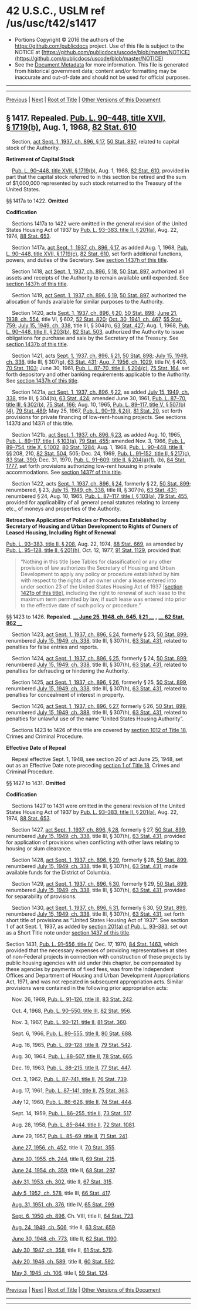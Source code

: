 ---
---

# 42 U.S.C., USLM ref /us/usc/t42/s1417

* Portions Copyright © 2016 the authors of the https://github.com/publicdocs project.
  Use of this file is subject to the NOTICE at [https://github.com/publicdocs/uscode/blob/master/NOTICE](https://github.com/publicdocs/uscode/blob/master/NOTICE)
* See the [Document Metadata](././../../../..//README.md) for more information.
  This file is generated from historical government data; content and/or formatting may be inaccurate and out-of-date and should not be used for official purposes.

----------
----------

[Previous](./../../../..//us/usc/t42/ch8/m__us_usc_t42_s1411d.md) | [Next](./../../../..//us/usc/t42/ch8/m__us_usc_t42_s1432.md) | [Root of Title](./../../../../) | [Other Versions of this Document](https://publicdocs.github.io/go/links?ns=uslm&ref=%2Fus%2Fusc%2Ft42%2Fs1417)

## § 1417. Repealed. [Pub. L. 90–448, title XVII, § 1719(b)][/us/pl/90/448/s1719/b], Aug. 1, 1968, [82 Stat. 610][/us/stat/82/610]

    Section, [act Sept. 1, 1937, ch. 896, § 17][/us/act/1937-09-01/ch896/s17], [50 Stat. 897][/us/stat/50/897], related to capital stock of the Authority.

 __Retirement of Capital Stock__ 

    [Pub. L. 90–448, title XVII, § 1719(b)][/us/pl/90/448/s1719/b], Aug. 1, 1968, [82 Stat. 610][/us/stat/82/610], provided in part that the capital stock referred to in this section be retired and the sum of $1,000,000 represented by such stock returned to the Treasury of the United States.

§§ 1417a to 1422. __Omitted__ 

 __Codification__ 

    Sections 1417a to 1422 were omitted in the general revision of the United States Housing Act of 1937 by [Pub. L. 93–383, title II, § 201(a)][/us/pl/93/383/s201/a], Aug. 22, 1974, [88 Stat. 653][/us/stat/88/653].

    Section 1417a, [act Sept. 1, 1937, ch. 896, § 17][/us/act/1937-09-01/ch896/s17], as added Aug. 1, 1968, [Pub. L. 90–448, title XVII, § 1719(c)][/us/pl/90/448/s1719/c], [82 Stat. 610][/us/stat/82/610], set forth additional functions, powers, and duties of the Secretary. See [section 1437h of this title][/us/usc/t42/s1437h].

    Section 1418, [act Sept. 1, 1937, ch. 896, § 18][/us/act/1937-09-01/ch896/s18], [50 Stat. 897][/us/stat/50/897], authorized all assets and receipts of the Authority to remain available until expended. See [section 1437h of this title][/us/usc/t42/s1437h].

    Section 1419, [act Sept. 1, 1937, ch. 896, § 19][/us/act/1937-09-01/ch896/s19], [50 Stat. 897][/us/stat/50/897], authorized the allocation of funds available for similar purposes to the Authority.

    Section 1420, acts [Sept. 1, 1937, ch. 896, § 20][/us/act/1937-09-01/ch896/s20], [50 Stat. 898][/us/stat/50/898]; [June 21, 1938, ch. 554][/us/act/1938-06-21/ch554], title VI, § 602, [52 Stat. 820][/us/stat/52/820]; [Oct. 30, 1941, ch. 467][/us/act/1941-10-30/ch467], [55 Stat. 759][/us/stat/55/759]; [July 15, 1949, ch. 338][/us/act/1949-07-15/ch338], title III, § 304(h), [63 Stat. 427][/us/stat/63/427]; Aug. 1, 1968, [Pub. L. 90–448, title II, § 203(b)][/us/pl/90/448/s203/b], [82 Stat. 503][/us/stat/82/503], authorized the Authority to issue obligations for purchase and sale by the Secretary of the Treasury. See [section 1437b of this title][/us/usc/t42/s1437b].

    Section 1421, acts [Sept. 1, 1937, ch. 896, § 21][/us/act/1937-09-01/ch896/s21], [50 Stat. 898][/us/stat/50/898]; [July 15, 1949, ch. 338][/us/act/1949-07-15/ch338], title III, § 307(g), [63 Stat. 431][/us/stat/63/431]; [Aug. 7, 1956, ch. 1029][/us/act/1956-08-07/ch1029], title IV, § 403, [70 Stat. 1103][/us/stat/70/1103]; June 30, 1961, [Pub. L. 87–70, title II, § 204(c)][/us/pl/87/70/s204/c], [75 Stat. 164][/us/stat/75/164], set forth depository and other banking requirements applicable to the Authority. See [section 1437h of this title][/us/usc/t42/s1437h].

    Section 1421a, [act Sept. 1, 1937, ch. 896, § 22][/us/act/1937-09-01/ch896/s22], as added [July 15, 1949, ch. 338][/us/act/1949-07-15/ch338], title III, § 304(b), [63 Stat. 424][/us/stat/63/424]; amended June 30, 1961, [Pub. L. 87–70, title III, § 302(b)][/us/pl/87/70/s302/b], [75 Stat. 166][/us/stat/75/166]; Aug. 10, 1965, [Pub. L. 89–117, title V, § 507(b)(4)][/us/pl/89/117/s507/b/4], [79 Stat. 489][/us/stat/79/489]; May 25, 1967, [Pub. L. 90–19, § 2(j)][/us/pl/90/19/s2/j], [81 Stat. 20][/us/stat/81/20], set forth provisions for private financing of low-rent-housing projects. See sections 1437d and 1437i of this title.

    Section 1421b, [act Sept. 1, 1937, ch. 896, § 23][/us/act/1937-09-01/ch896/s23], as added Aug. 10, 1965, [Pub. L. 89–117, title I, § 103(a)][/us/pl/89/117/s103/a], [79 Stat. 455][/us/stat/79/455]; amended Nov. 3, 1966, [Pub. L. 89–754, title X, § 1002][/us/pl/89/754/s1002], [80 Stat. 1284][/us/stat/80/1284]; Aug. 1, 1968, [Pub. L. 90–448, title II][/us/pl/90/448], §§ 208, 210, [82 Stat. 504][/us/stat/82/504], 505; Dec. 24, 1969, [Pub. L. 91–152, title II, § 217(c)][/us/pl/91/152/s217/c], [83 Stat. 390][/us/stat/83/390]; Dec. 31, 1970, [Pub. L. 91–609, title II, § 204(a)(1)][/us/pl/91/609/s204/a/1], (b), [84 Stat. 1777][/us/stat/84/1777], set forth provisions authorizing low-rent housing in private accommodations. See [section 1437f of this title][/us/usc/t42/s1437f].

    Section 1422, acts [Sept. 1, 1937, ch. 896, § 24][/us/act/1937-09-01/ch896/s24], formerly § 22, [50 Stat. 899][/us/stat/50/899]; renumbered, § 23, [July 15, 1949, ch. 338][/us/act/1949-07-15/ch338], title III, § 307(h), [63 Stat. 431][/us/stat/63/431]; renumbered § 24, Aug. 10, 1965, [Pub. L. 87–117, title I, § 103(a)][/us/pl/87/117/s103/a], [79 Stat. 455][/us/stat/79/455], provided for applicability of all general penal statutes relating to larceny etc., of moneys and properties of the Authority.

 __Retroactive Application of Policies or Procedures Established by Secretary of Housing and Urban Development to Rights of Owners of Leased Housing, Including Right of Renewal__ 

[Pub. L. 93–383, title II, § 208][/us/pl/93/383/s208], Aug. 22, 1974, [88 Stat. 669][/us/stat/88/669], as amended by [Pub. L. 95–128, title II, § 201(h)][/us/pl/95/128/s201/h], Oct. 12, 1977, [91 Stat. 1129][/us/stat/91/1129], provided that: 

> “Nothing in this title \[see Tables for classification\] or any other provision of law authorizes the Secretary of Housing and Urban Development to apply any policy or procedure established by him with respect to the rights of an owner under a lease entered into under section 23 of the United States Housing Act of 1937 \[[section 1421b of this title][/us/usc/t42/s1421b]\], including the right to renewal of such lease to the maximum term permitted by law, if such lease was entered into prior to the effective date of such policy or procedure.”

§§ 1423 to 1426. __Repealed.__  __[__  __June 25, 1948, ch. 645, § 21__  __][/us/act/1948-06-25/ch645/s21]__  __,__  __[__  __62 Stat. 862__  __][/us/stat/62/862]__ 

    Section 1423, [act Sept. 1, 1937, ch. 896, § 24][/us/act/1937-09-01/ch896/s24], formerly § 23, [50 Stat. 899][/us/stat/50/899], renumbered [July 15, 1949, ch. 338][/us/act/1949-07-15/ch338], title III, § 307(h), [63 Stat. 431][/us/stat/63/431], related to penalties for false entries and reports.

    Section 1424, [act Sept. 1, 1937, ch. 896, § 25][/us/act/1937-09-01/ch896/s25], formerly § 24, [50 Stat. 899][/us/stat/50/899], renumbered [July 15, 1949, ch. 338][/us/act/1949-07-15/ch338], title III, § 307(h), [63 Stat. 431][/us/stat/63/431], related to penalties for defrauding or hindering the Authority.

    Section 1425, [act Sept. 1, 1937, ch. 896, § 26][/us/act/1937-09-01/ch896/s26], formerly § 25, [50 Stat. 899][/us/stat/50/899], renumbered [July 15, 1949, ch. 338][/us/act/1949-07-15/ch338], title III, § 307(h), [63 Stat. 431][/us/stat/63/431], related to penalties for concealment of interest in property.

    Section 1426, [act Sept. 1, 1937, ch. 896, § 27][/us/act/1937-09-01/ch896/s27], formerly § 26, [50 Stat. 899][/us/stat/50/899], renumbered [July 15, 1949, ch. 388][/us/act/1949-07-15/ch388], title III, § 307(h), [63 Stat. 431][/us/stat/63/431], related to penalties for unlawful use of the name “United States Housing Authority”.

    Sections 1423 to 1426 of this title are covered by [section 1012 of Title 18][/us/usc/t18/s1012], Crimes and Criminal Procedure.

 __Effective Date of Repeal__ 

    Repeal effective Sept. 1, 1948, see section 20 of act June 25, 1948, set out as an Effective Date note preceding [section 1 of Title 18][/us/usc/t18/s1], Crimes and Criminal Procedure.

§§ 1427 to 1431. __Omitted__ 

 __Codification__ 

    Sections 1427 to 1431 were omitted in the general revision of the United States Housing Act of 1937 by [Pub. L. 93–383, title II, § 201(a)][/us/pl/93/383/s201/a], Aug. 22, 1974, [88 Stat. 653][/us/stat/88/653].

    Section 1427, [act Sept. 1, 1937, ch. 896, § 28][/us/act/1937-09-01/ch896/s28], formerly § 27, [50 Stat. 899][/us/stat/50/899], renumbered [July 15, 1949, ch. 338][/us/act/1949-07-15/ch338], title III, § 307(h), [63 Stat. 431][/us/stat/63/431], provided for application of provisions when conflicting with other laws relating to housing or slum clearance.

    Section 1428, [act Sept. 1, 1937, ch. 896, § 29][/us/act/1937-09-01/ch896/s29], formerly § 28, [50 Stat. 899][/us/stat/50/899], renumbered [July 15, 1949, ch. 338][/us/act/1949-07-15/ch338], title III, § 307(h), [63 Stat. 431][/us/stat/63/431], made available funds for the District of Columbia.

    Section 1429, [act Sept. 1, 1937, ch. 896, § 30][/us/act/1937-09-01/ch896/s30], formerly § 29, [50 Stat. 899][/us/stat/50/899], renumbered [July 15, 1949, ch. 338][/us/act/1949-07-15/ch338], title III, § 307(h), [63 Stat. 431][/us/stat/63/431], provided for separability of provisions.

    Section 1430, [act Sept. 1, 1937, ch. 896, § 31][/us/act/1937-09-01/ch896/s31], formerly § 30, [50 Stat. 899][/us/stat/50/899], renumbered [July 15, 1949, ch. 338][/us/act/1949-07-15/ch338], title III, § 307(h), [63 Stat. 431][/us/stat/63/431], set forth short title of provisions as “United States Housing Act of 1937”. See section 1 of act Sept. 1, 1937, as added by [section 201(a) of Pub. L. 93–383][/us/pl/93/383/s201/a], set out as a Short Title note under [section 1437 of this title][/us/usc/t42/s1437].

Section 1431, [Pub. L. 91–556, title IV][/us/pl/91/556], Dec. 17, 1970, [84 Stat. 1463][/us/stat/84/1463], which provided that the necessary expenses of providing representatives at sites of non-Federal projects in connection with construction of these projects by public housing agencies with aid under this chapter, be compensated by these agencies by payments of fixed fees, was from the Independent Offices and Department of Housing and Urban Development Appropriations Act, 1971, and was not repeated in subsequent appropriation acts. Similar provisions were contained in the following prior appropriation acts:

    Nov. 26, 1969, [Pub. L. 91–126, title III][/us/pl/91/126], [83 Stat. 242][/us/stat/83/242].

    Oct. 4, 1968, [Pub. L. 90–550, title III][/us/pl/90/550], [82 Stat. 956][/us/stat/82/956].

    Nov. 3, 1967, [Pub. L. 90–121, title II][/us/pl/90/121], [81 Stat. 360][/us/stat/81/360].

    Sept. 6, 1966, [Pub. L. 89–555, title II][/us/pl/89/555], [80 Stat. 688][/us/stat/80/688].

    Aug. 16, 1965, [Pub. L. 89–128, title II][/us/pl/89/128], [79 Stat. 542][/us/stat/79/542].

    Aug. 30, 1964, [Pub. L. 88–507, title II][/us/pl/88/507], [78 Stat. 665][/us/stat/78/665].

    Dec. 19, 1963, [Pub. L. 88–215, title II][/us/pl/88/215], [77 Stat. 447][/us/stat/77/447].

    Oct. 3, 1962, [Pub. L. 87–741, title II][/us/pl/87/741], [76 Stat. 739][/us/stat/76/739].

    Aug. 17, 1961, [Pub. L. 87–141, title II][/us/pl/87/141], [75 Stat. 363][/us/stat/75/363].

    July 12, 1960, [Pub. L. 86–626, title II][/us/pl/86/626], [74 Stat. 444][/us/stat/74/444].

    Sept. 14, 1959, [Pub. L. 86–255, title II][/us/pl/86/255], [73 Stat. 517][/us/stat/73/517].

    Aug. 28, 1958, [Pub. L. 85–844, title II][/us/pl/85/844], [72 Stat. 1081][/us/stat/72/1081].

    June 29, 1957, [Pub. L. 85–69, title II][/us/pl/85/69], [71 Stat. 241][/us/stat/71/241].

    [June 27, 1956, ch. 452][/us/act/1956-06-27/ch452], title II, [70 Stat. 355][/us/stat/70/355].

    [June 30, 1955, ch. 244][/us/act/1955-06-30/ch244], title II, [69 Stat. 215][/us/stat/69/215].

    [June 24, 1954, ch. 359][/us/act/1954-06-24/ch359], title II, [68 Stat. 297][/us/stat/68/297].

    [July 31, 1953, ch. 302][/us/act/1953-07-31/ch302], title II, [67 Stat. 315][/us/stat/67/315].

    [July 5, 1952, ch. 578][/us/act/1952-07-05/ch578], title III, [66 Stat. 417][/us/stat/66/417].

    [Aug. 31, 1951, ch. 376][/us/act/1951-08-31/ch376], title IV, [65 Stat. 299][/us/stat/65/299].

    [Sept. 6, 1950, ch. 896][/us/act/1950-09-06/ch896], Ch. VIII, title II, [64 Stat. 723][/us/stat/64/723].

    [Aug. 24, 1949, ch. 506][/us/act/1949-08-24/ch506], title II, [63 Stat. 659][/us/stat/63/659].

    [June 30, 1948, ch. 773][/us/act/1948-06-30/ch773], title II, [62 Stat. 1190][/us/stat/62/1190].

    [July 30, 1947, ch. 358][/us/act/1947-07-30/ch358], title II, [61 Stat. 579][/us/stat/61/579].

    [July 20, 1946, ch. 589][/us/act/1946-07-20/ch589], title II, [60 Stat. 592][/us/stat/60/592].

    [May 3, 1945, ch. 106][/us/act/1945-05-03/ch106], title I, [59 Stat. 124][/us/stat/59/124].

----------

[Previous](./../../../..//us/usc/t42/ch8/m__us_usc_t42_s1411d.md) | [Next](./../../../..//us/usc/t42/ch8/m__us_usc_t42_s1432.md) | [Root of Title](./../../../../) | [Other Versions of this Document](https://publicdocs.github.io/go/links?ns=uslm&ref=%2Fus%2Fusc%2Ft42%2Fs1417)

----------
----------

[/us/pl/90/448/s1719/b]: https://publicdocs.github.io/go/links?ns=uslm&ref=%2Fus%2Fpl%2F90%2F448%2Fs1719%2Fb
[/us/stat/82/610]: https://publicdocs.github.io/go/links?ns=uslm&ref=%2Fus%2Fstat%2F82%2F610
[/us/act/1937-09-01/ch896/s17]: https://publicdocs.github.io/go/links?ns=uslm&ref=%2Fus%2Fact%2F1937-09-01%2Fch896%2Fs17
[/us/stat/50/897]: https://publicdocs.github.io/go/links?ns=uslm&ref=%2Fus%2Fstat%2F50%2F897
[/us/pl/90/448/s1719/b]: https://publicdocs.github.io/go/links?ns=uslm&ref=%2Fus%2Fpl%2F90%2F448%2Fs1719%2Fb
[/us/stat/82/610]: https://publicdocs.github.io/go/links?ns=uslm&ref=%2Fus%2Fstat%2F82%2F610
[/us/pl/93/383/s201/a]: https://publicdocs.github.io/go/links?ns=uslm&ref=%2Fus%2Fpl%2F93%2F383%2Fs201%2Fa
[/us/stat/88/653]: https://publicdocs.github.io/go/links?ns=uslm&ref=%2Fus%2Fstat%2F88%2F653
[/us/act/1937-09-01/ch896/s17]: https://publicdocs.github.io/go/links?ns=uslm&ref=%2Fus%2Fact%2F1937-09-01%2Fch896%2Fs17
[/us/pl/90/448/s1719/c]: https://publicdocs.github.io/go/links?ns=uslm&ref=%2Fus%2Fpl%2F90%2F448%2Fs1719%2Fc
[/us/stat/82/610]: https://publicdocs.github.io/go/links?ns=uslm&ref=%2Fus%2Fstat%2F82%2F610
[/us/usc/t42/s1437h]: https://publicdocs.github.io/go/links?ns=uslm&ref=%2Fus%2Fusc%2Ft42%2Fs1437h
[/us/act/1937-09-01/ch896/s18]: https://publicdocs.github.io/go/links?ns=uslm&ref=%2Fus%2Fact%2F1937-09-01%2Fch896%2Fs18
[/us/stat/50/897]: https://publicdocs.github.io/go/links?ns=uslm&ref=%2Fus%2Fstat%2F50%2F897
[/us/usc/t42/s1437h]: https://publicdocs.github.io/go/links?ns=uslm&ref=%2Fus%2Fusc%2Ft42%2Fs1437h
[/us/act/1937-09-01/ch896/s19]: https://publicdocs.github.io/go/links?ns=uslm&ref=%2Fus%2Fact%2F1937-09-01%2Fch896%2Fs19
[/us/stat/50/897]: https://publicdocs.github.io/go/links?ns=uslm&ref=%2Fus%2Fstat%2F50%2F897
[/us/act/1937-09-01/ch896/s20]: https://publicdocs.github.io/go/links?ns=uslm&ref=%2Fus%2Fact%2F1937-09-01%2Fch896%2Fs20
[/us/stat/50/898]: https://publicdocs.github.io/go/links?ns=uslm&ref=%2Fus%2Fstat%2F50%2F898
[/us/act/1938-06-21/ch554]: https://publicdocs.github.io/go/links?ns=uslm&ref=%2Fus%2Fact%2F1938-06-21%2Fch554
[/us/stat/52/820]: https://publicdocs.github.io/go/links?ns=uslm&ref=%2Fus%2Fstat%2F52%2F820
[/us/act/1941-10-30/ch467]: https://publicdocs.github.io/go/links?ns=uslm&ref=%2Fus%2Fact%2F1941-10-30%2Fch467
[/us/stat/55/759]: https://publicdocs.github.io/go/links?ns=uslm&ref=%2Fus%2Fstat%2F55%2F759
[/us/act/1949-07-15/ch338]: https://publicdocs.github.io/go/links?ns=uslm&ref=%2Fus%2Fact%2F1949-07-15%2Fch338
[/us/stat/63/427]: https://publicdocs.github.io/go/links?ns=uslm&ref=%2Fus%2Fstat%2F63%2F427
[/us/pl/90/448/s203/b]: https://publicdocs.github.io/go/links?ns=uslm&ref=%2Fus%2Fpl%2F90%2F448%2Fs203%2Fb
[/us/stat/82/503]: https://publicdocs.github.io/go/links?ns=uslm&ref=%2Fus%2Fstat%2F82%2F503
[/us/usc/t42/s1437b]: https://publicdocs.github.io/go/links?ns=uslm&ref=%2Fus%2Fusc%2Ft42%2Fs1437b
[/us/act/1937-09-01/ch896/s21]: https://publicdocs.github.io/go/links?ns=uslm&ref=%2Fus%2Fact%2F1937-09-01%2Fch896%2Fs21
[/us/stat/50/898]: https://publicdocs.github.io/go/links?ns=uslm&ref=%2Fus%2Fstat%2F50%2F898
[/us/act/1949-07-15/ch338]: https://publicdocs.github.io/go/links?ns=uslm&ref=%2Fus%2Fact%2F1949-07-15%2Fch338
[/us/stat/63/431]: https://publicdocs.github.io/go/links?ns=uslm&ref=%2Fus%2Fstat%2F63%2F431
[/us/act/1956-08-07/ch1029]: https://publicdocs.github.io/go/links?ns=uslm&ref=%2Fus%2Fact%2F1956-08-07%2Fch1029
[/us/stat/70/1103]: https://publicdocs.github.io/go/links?ns=uslm&ref=%2Fus%2Fstat%2F70%2F1103
[/us/pl/87/70/s204/c]: https://publicdocs.github.io/go/links?ns=uslm&ref=%2Fus%2Fpl%2F87%2F70%2Fs204%2Fc
[/us/stat/75/164]: https://publicdocs.github.io/go/links?ns=uslm&ref=%2Fus%2Fstat%2F75%2F164
[/us/usc/t42/s1437h]: https://publicdocs.github.io/go/links?ns=uslm&ref=%2Fus%2Fusc%2Ft42%2Fs1437h
[/us/act/1937-09-01/ch896/s22]: https://publicdocs.github.io/go/links?ns=uslm&ref=%2Fus%2Fact%2F1937-09-01%2Fch896%2Fs22
[/us/act/1949-07-15/ch338]: https://publicdocs.github.io/go/links?ns=uslm&ref=%2Fus%2Fact%2F1949-07-15%2Fch338
[/us/stat/63/424]: https://publicdocs.github.io/go/links?ns=uslm&ref=%2Fus%2Fstat%2F63%2F424
[/us/pl/87/70/s302/b]: https://publicdocs.github.io/go/links?ns=uslm&ref=%2Fus%2Fpl%2F87%2F70%2Fs302%2Fb
[/us/stat/75/166]: https://publicdocs.github.io/go/links?ns=uslm&ref=%2Fus%2Fstat%2F75%2F166
[/us/pl/89/117/s507/b/4]: https://publicdocs.github.io/go/links?ns=uslm&ref=%2Fus%2Fpl%2F89%2F117%2Fs507%2Fb%2F4
[/us/stat/79/489]: https://publicdocs.github.io/go/links?ns=uslm&ref=%2Fus%2Fstat%2F79%2F489
[/us/pl/90/19/s2/j]: https://publicdocs.github.io/go/links?ns=uslm&ref=%2Fus%2Fpl%2F90%2F19%2Fs2%2Fj
[/us/stat/81/20]: https://publicdocs.github.io/go/links?ns=uslm&ref=%2Fus%2Fstat%2F81%2F20
[/us/act/1937-09-01/ch896/s23]: https://publicdocs.github.io/go/links?ns=uslm&ref=%2Fus%2Fact%2F1937-09-01%2Fch896%2Fs23
[/us/pl/89/117/s103/a]: https://publicdocs.github.io/go/links?ns=uslm&ref=%2Fus%2Fpl%2F89%2F117%2Fs103%2Fa
[/us/stat/79/455]: https://publicdocs.github.io/go/links?ns=uslm&ref=%2Fus%2Fstat%2F79%2F455
[/us/pl/89/754/s1002]: https://publicdocs.github.io/go/links?ns=uslm&ref=%2Fus%2Fpl%2F89%2F754%2Fs1002
[/us/stat/80/1284]: https://publicdocs.github.io/go/links?ns=uslm&ref=%2Fus%2Fstat%2F80%2F1284
[/us/pl/90/448]: https://publicdocs.github.io/go/links?ns=uslm&ref=%2Fus%2Fpl%2F90%2F448
[/us/stat/82/504]: https://publicdocs.github.io/go/links?ns=uslm&ref=%2Fus%2Fstat%2F82%2F504
[/us/pl/91/152/s217/c]: https://publicdocs.github.io/go/links?ns=uslm&ref=%2Fus%2Fpl%2F91%2F152%2Fs217%2Fc
[/us/stat/83/390]: https://publicdocs.github.io/go/links?ns=uslm&ref=%2Fus%2Fstat%2F83%2F390
[/us/pl/91/609/s204/a/1]: https://publicdocs.github.io/go/links?ns=uslm&ref=%2Fus%2Fpl%2F91%2F609%2Fs204%2Fa%2F1
[/us/stat/84/1777]: https://publicdocs.github.io/go/links?ns=uslm&ref=%2Fus%2Fstat%2F84%2F1777
[/us/usc/t42/s1437f]: https://publicdocs.github.io/go/links?ns=uslm&ref=%2Fus%2Fusc%2Ft42%2Fs1437f
[/us/act/1937-09-01/ch896/s24]: https://publicdocs.github.io/go/links?ns=uslm&ref=%2Fus%2Fact%2F1937-09-01%2Fch896%2Fs24
[/us/stat/50/899]: https://publicdocs.github.io/go/links?ns=uslm&ref=%2Fus%2Fstat%2F50%2F899
[/us/act/1949-07-15/ch338]: https://publicdocs.github.io/go/links?ns=uslm&ref=%2Fus%2Fact%2F1949-07-15%2Fch338
[/us/stat/63/431]: https://publicdocs.github.io/go/links?ns=uslm&ref=%2Fus%2Fstat%2F63%2F431
[/us/pl/87/117/s103/a]: https://publicdocs.github.io/go/links?ns=uslm&ref=%2Fus%2Fpl%2F87%2F117%2Fs103%2Fa
[/us/stat/79/455]: https://publicdocs.github.io/go/links?ns=uslm&ref=%2Fus%2Fstat%2F79%2F455
[/us/pl/93/383/s208]: https://publicdocs.github.io/go/links?ns=uslm&ref=%2Fus%2Fpl%2F93%2F383%2Fs208
[/us/stat/88/669]: https://publicdocs.github.io/go/links?ns=uslm&ref=%2Fus%2Fstat%2F88%2F669
[/us/pl/95/128/s201/h]: https://publicdocs.github.io/go/links?ns=uslm&ref=%2Fus%2Fpl%2F95%2F128%2Fs201%2Fh
[/us/stat/91/1129]: https://publicdocs.github.io/go/links?ns=uslm&ref=%2Fus%2Fstat%2F91%2F1129
[/us/usc/t42/s1421b]: https://publicdocs.github.io/go/links?ns=uslm&ref=%2Fus%2Fusc%2Ft42%2Fs1421b
[/us/act/1948-06-25/ch645/s21]: https://publicdocs.github.io/go/links?ns=uslm&ref=%2Fus%2Fact%2F1948-06-25%2Fch645%2Fs21
[/us/stat/62/862]: https://publicdocs.github.io/go/links?ns=uslm&ref=%2Fus%2Fstat%2F62%2F862
[/us/act/1937-09-01/ch896/s24]: https://publicdocs.github.io/go/links?ns=uslm&ref=%2Fus%2Fact%2F1937-09-01%2Fch896%2Fs24
[/us/stat/50/899]: https://publicdocs.github.io/go/links?ns=uslm&ref=%2Fus%2Fstat%2F50%2F899
[/us/act/1949-07-15/ch338]: https://publicdocs.github.io/go/links?ns=uslm&ref=%2Fus%2Fact%2F1949-07-15%2Fch338
[/us/stat/63/431]: https://publicdocs.github.io/go/links?ns=uslm&ref=%2Fus%2Fstat%2F63%2F431
[/us/act/1937-09-01/ch896/s25]: https://publicdocs.github.io/go/links?ns=uslm&ref=%2Fus%2Fact%2F1937-09-01%2Fch896%2Fs25
[/us/stat/50/899]: https://publicdocs.github.io/go/links?ns=uslm&ref=%2Fus%2Fstat%2F50%2F899
[/us/act/1949-07-15/ch338]: https://publicdocs.github.io/go/links?ns=uslm&ref=%2Fus%2Fact%2F1949-07-15%2Fch338
[/us/stat/63/431]: https://publicdocs.github.io/go/links?ns=uslm&ref=%2Fus%2Fstat%2F63%2F431
[/us/act/1937-09-01/ch896/s26]: https://publicdocs.github.io/go/links?ns=uslm&ref=%2Fus%2Fact%2F1937-09-01%2Fch896%2Fs26
[/us/stat/50/899]: https://publicdocs.github.io/go/links?ns=uslm&ref=%2Fus%2Fstat%2F50%2F899
[/us/act/1949-07-15/ch338]: https://publicdocs.github.io/go/links?ns=uslm&ref=%2Fus%2Fact%2F1949-07-15%2Fch338
[/us/stat/63/431]: https://publicdocs.github.io/go/links?ns=uslm&ref=%2Fus%2Fstat%2F63%2F431
[/us/act/1937-09-01/ch896/s27]: https://publicdocs.github.io/go/links?ns=uslm&ref=%2Fus%2Fact%2F1937-09-01%2Fch896%2Fs27
[/us/stat/50/899]: https://publicdocs.github.io/go/links?ns=uslm&ref=%2Fus%2Fstat%2F50%2F899
[/us/act/1949-07-15/ch388]: https://publicdocs.github.io/go/links?ns=uslm&ref=%2Fus%2Fact%2F1949-07-15%2Fch388
[/us/stat/63/431]: https://publicdocs.github.io/go/links?ns=uslm&ref=%2Fus%2Fstat%2F63%2F431
[/us/usc/t18/s1012]: https://publicdocs.github.io/go/links?ns=uslm&ref=%2Fus%2Fusc%2Ft18%2Fs1012
[/us/usc/t18/s1]: https://publicdocs.github.io/go/links?ns=uslm&ref=%2Fus%2Fusc%2Ft18%2Fs1
[/us/pl/93/383/s201/a]: https://publicdocs.github.io/go/links?ns=uslm&ref=%2Fus%2Fpl%2F93%2F383%2Fs201%2Fa
[/us/stat/88/653]: https://publicdocs.github.io/go/links?ns=uslm&ref=%2Fus%2Fstat%2F88%2F653
[/us/act/1937-09-01/ch896/s28]: https://publicdocs.github.io/go/links?ns=uslm&ref=%2Fus%2Fact%2F1937-09-01%2Fch896%2Fs28
[/us/stat/50/899]: https://publicdocs.github.io/go/links?ns=uslm&ref=%2Fus%2Fstat%2F50%2F899
[/us/act/1949-07-15/ch338]: https://publicdocs.github.io/go/links?ns=uslm&ref=%2Fus%2Fact%2F1949-07-15%2Fch338
[/us/stat/63/431]: https://publicdocs.github.io/go/links?ns=uslm&ref=%2Fus%2Fstat%2F63%2F431
[/us/act/1937-09-01/ch896/s29]: https://publicdocs.github.io/go/links?ns=uslm&ref=%2Fus%2Fact%2F1937-09-01%2Fch896%2Fs29
[/us/stat/50/899]: https://publicdocs.github.io/go/links?ns=uslm&ref=%2Fus%2Fstat%2F50%2F899
[/us/act/1949-07-15/ch338]: https://publicdocs.github.io/go/links?ns=uslm&ref=%2Fus%2Fact%2F1949-07-15%2Fch338
[/us/stat/63/431]: https://publicdocs.github.io/go/links?ns=uslm&ref=%2Fus%2Fstat%2F63%2F431
[/us/act/1937-09-01/ch896/s30]: https://publicdocs.github.io/go/links?ns=uslm&ref=%2Fus%2Fact%2F1937-09-01%2Fch896%2Fs30
[/us/stat/50/899]: https://publicdocs.github.io/go/links?ns=uslm&ref=%2Fus%2Fstat%2F50%2F899
[/us/act/1949-07-15/ch338]: https://publicdocs.github.io/go/links?ns=uslm&ref=%2Fus%2Fact%2F1949-07-15%2Fch338
[/us/stat/63/431]: https://publicdocs.github.io/go/links?ns=uslm&ref=%2Fus%2Fstat%2F63%2F431
[/us/act/1937-09-01/ch896/s31]: https://publicdocs.github.io/go/links?ns=uslm&ref=%2Fus%2Fact%2F1937-09-01%2Fch896%2Fs31
[/us/stat/50/899]: https://publicdocs.github.io/go/links?ns=uslm&ref=%2Fus%2Fstat%2F50%2F899
[/us/act/1949-07-15/ch338]: https://publicdocs.github.io/go/links?ns=uslm&ref=%2Fus%2Fact%2F1949-07-15%2Fch338
[/us/stat/63/431]: https://publicdocs.github.io/go/links?ns=uslm&ref=%2Fus%2Fstat%2F63%2F431
[/us/pl/93/383/s201/a]: https://publicdocs.github.io/go/links?ns=uslm&ref=%2Fus%2Fpl%2F93%2F383%2Fs201%2Fa
[/us/usc/t42/s1437]: https://publicdocs.github.io/go/links?ns=uslm&ref=%2Fus%2Fusc%2Ft42%2Fs1437
[/us/pl/91/556]: https://publicdocs.github.io/go/links?ns=uslm&ref=%2Fus%2Fpl%2F91%2F556
[/us/stat/84/1463]: https://publicdocs.github.io/go/links?ns=uslm&ref=%2Fus%2Fstat%2F84%2F1463
[/us/pl/91/126]: https://publicdocs.github.io/go/links?ns=uslm&ref=%2Fus%2Fpl%2F91%2F126
[/us/stat/83/242]: https://publicdocs.github.io/go/links?ns=uslm&ref=%2Fus%2Fstat%2F83%2F242
[/us/pl/90/550]: https://publicdocs.github.io/go/links?ns=uslm&ref=%2Fus%2Fpl%2F90%2F550
[/us/stat/82/956]: https://publicdocs.github.io/go/links?ns=uslm&ref=%2Fus%2Fstat%2F82%2F956
[/us/pl/90/121]: https://publicdocs.github.io/go/links?ns=uslm&ref=%2Fus%2Fpl%2F90%2F121
[/us/stat/81/360]: https://publicdocs.github.io/go/links?ns=uslm&ref=%2Fus%2Fstat%2F81%2F360
[/us/pl/89/555]: https://publicdocs.github.io/go/links?ns=uslm&ref=%2Fus%2Fpl%2F89%2F555
[/us/stat/80/688]: https://publicdocs.github.io/go/links?ns=uslm&ref=%2Fus%2Fstat%2F80%2F688
[/us/pl/89/128]: https://publicdocs.github.io/go/links?ns=uslm&ref=%2Fus%2Fpl%2F89%2F128
[/us/stat/79/542]: https://publicdocs.github.io/go/links?ns=uslm&ref=%2Fus%2Fstat%2F79%2F542
[/us/pl/88/507]: https://publicdocs.github.io/go/links?ns=uslm&ref=%2Fus%2Fpl%2F88%2F507
[/us/stat/78/665]: https://publicdocs.github.io/go/links?ns=uslm&ref=%2Fus%2Fstat%2F78%2F665
[/us/pl/88/215]: https://publicdocs.github.io/go/links?ns=uslm&ref=%2Fus%2Fpl%2F88%2F215
[/us/stat/77/447]: https://publicdocs.github.io/go/links?ns=uslm&ref=%2Fus%2Fstat%2F77%2F447
[/us/pl/87/741]: https://publicdocs.github.io/go/links?ns=uslm&ref=%2Fus%2Fpl%2F87%2F741
[/us/stat/76/739]: https://publicdocs.github.io/go/links?ns=uslm&ref=%2Fus%2Fstat%2F76%2F739
[/us/pl/87/141]: https://publicdocs.github.io/go/links?ns=uslm&ref=%2Fus%2Fpl%2F87%2F141
[/us/stat/75/363]: https://publicdocs.github.io/go/links?ns=uslm&ref=%2Fus%2Fstat%2F75%2F363
[/us/pl/86/626]: https://publicdocs.github.io/go/links?ns=uslm&ref=%2Fus%2Fpl%2F86%2F626
[/us/stat/74/444]: https://publicdocs.github.io/go/links?ns=uslm&ref=%2Fus%2Fstat%2F74%2F444
[/us/pl/86/255]: https://publicdocs.github.io/go/links?ns=uslm&ref=%2Fus%2Fpl%2F86%2F255
[/us/stat/73/517]: https://publicdocs.github.io/go/links?ns=uslm&ref=%2Fus%2Fstat%2F73%2F517
[/us/pl/85/844]: https://publicdocs.github.io/go/links?ns=uslm&ref=%2Fus%2Fpl%2F85%2F844
[/us/stat/72/1081]: https://publicdocs.github.io/go/links?ns=uslm&ref=%2Fus%2Fstat%2F72%2F1081
[/us/pl/85/69]: https://publicdocs.github.io/go/links?ns=uslm&ref=%2Fus%2Fpl%2F85%2F69
[/us/stat/71/241]: https://publicdocs.github.io/go/links?ns=uslm&ref=%2Fus%2Fstat%2F71%2F241
[/us/act/1956-06-27/ch452]: https://publicdocs.github.io/go/links?ns=uslm&ref=%2Fus%2Fact%2F1956-06-27%2Fch452
[/us/stat/70/355]: https://publicdocs.github.io/go/links?ns=uslm&ref=%2Fus%2Fstat%2F70%2F355
[/us/act/1955-06-30/ch244]: https://publicdocs.github.io/go/links?ns=uslm&ref=%2Fus%2Fact%2F1955-06-30%2Fch244
[/us/stat/69/215]: https://publicdocs.github.io/go/links?ns=uslm&ref=%2Fus%2Fstat%2F69%2F215
[/us/act/1954-06-24/ch359]: https://publicdocs.github.io/go/links?ns=uslm&ref=%2Fus%2Fact%2F1954-06-24%2Fch359
[/us/stat/68/297]: https://publicdocs.github.io/go/links?ns=uslm&ref=%2Fus%2Fstat%2F68%2F297
[/us/act/1953-07-31/ch302]: https://publicdocs.github.io/go/links?ns=uslm&ref=%2Fus%2Fact%2F1953-07-31%2Fch302
[/us/stat/67/315]: https://publicdocs.github.io/go/links?ns=uslm&ref=%2Fus%2Fstat%2F67%2F315
[/us/act/1952-07-05/ch578]: https://publicdocs.github.io/go/links?ns=uslm&ref=%2Fus%2Fact%2F1952-07-05%2Fch578
[/us/stat/66/417]: https://publicdocs.github.io/go/links?ns=uslm&ref=%2Fus%2Fstat%2F66%2F417
[/us/act/1951-08-31/ch376]: https://publicdocs.github.io/go/links?ns=uslm&ref=%2Fus%2Fact%2F1951-08-31%2Fch376
[/us/stat/65/299]: https://publicdocs.github.io/go/links?ns=uslm&ref=%2Fus%2Fstat%2F65%2F299
[/us/act/1950-09-06/ch896]: https://publicdocs.github.io/go/links?ns=uslm&ref=%2Fus%2Fact%2F1950-09-06%2Fch896
[/us/stat/64/723]: https://publicdocs.github.io/go/links?ns=uslm&ref=%2Fus%2Fstat%2F64%2F723
[/us/act/1949-08-24/ch506]: https://publicdocs.github.io/go/links?ns=uslm&ref=%2Fus%2Fact%2F1949-08-24%2Fch506
[/us/stat/63/659]: https://publicdocs.github.io/go/links?ns=uslm&ref=%2Fus%2Fstat%2F63%2F659
[/us/act/1948-06-30/ch773]: https://publicdocs.github.io/go/links?ns=uslm&ref=%2Fus%2Fact%2F1948-06-30%2Fch773
[/us/stat/62/1190]: https://publicdocs.github.io/go/links?ns=uslm&ref=%2Fus%2Fstat%2F62%2F1190
[/us/act/1947-07-30/ch358]: https://publicdocs.github.io/go/links?ns=uslm&ref=%2Fus%2Fact%2F1947-07-30%2Fch358
[/us/stat/61/579]: https://publicdocs.github.io/go/links?ns=uslm&ref=%2Fus%2Fstat%2F61%2F579
[/us/act/1946-07-20/ch589]: https://publicdocs.github.io/go/links?ns=uslm&ref=%2Fus%2Fact%2F1946-07-20%2Fch589
[/us/stat/60/592]: https://publicdocs.github.io/go/links?ns=uslm&ref=%2Fus%2Fstat%2F60%2F592
[/us/act/1945-05-03/ch106]: https://publicdocs.github.io/go/links?ns=uslm&ref=%2Fus%2Fact%2F1945-05-03%2Fch106
[/us/stat/59/124]: https://publicdocs.github.io/go/links?ns=uslm&ref=%2Fus%2Fstat%2F59%2F124


